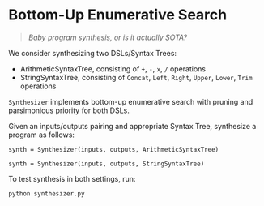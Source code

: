 # Bottom-Up Enumerative Search

> *Baby program synthesis, or is it actually SOTA?*

We consider synthesizing two DSLs/Syntax Trees:
- ArithmeticSyntaxTree, consisting of `+`, `-`, `x`, `/` operations
- StringSyntaxTree, consisting of `Concat`, `Left`, `Right`, `Upper`, `Lower`, `Trim` operations

`Synthesizer` implements bottom-up enumerative search with pruning and parsimonious priority for both DSLs.

Given an inputs/outputs pairing and appropriate Syntax Tree, synthesize a program as follows:

```
synth = Synthesizer(inputs, outputs, ArithmeticSyntaxTree)
```
```
synth = Synthesizer(inputs, outputs, StringSyntaxTree)
```

To test synthesis in both settings, run:
```
python synthesizer.py
```